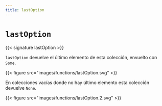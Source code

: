 ```yaml
---
title: lastOption
---
```


# `lastOption`

{{< signature lastOption >}}

`lastOption` devuelve el último elemento de esta colección, envuelto con `Some`.

{{< figure src="images/functions/lastOption.svg" >}}

En colecciones vacías donde no hay último elemento esta colección devuelve `None`.

{{< figure src="images/functions/lastOption.2.svg" >}}
